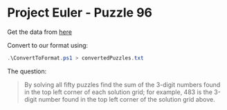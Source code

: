 # Project Euler - Puzzle 96

Get the data from [here](https://projecteuler.net/project/resources/p096_sudoku.txt)

Convert to our format using:

```ps1
.\ConvertToFormat.ps1 > convertedPuzzles.txt
```

The question:

> By solving all fifty puzzles find the sum of the 3-digit numbers found in the top left corner of each solution grid; for example, 483 is the 3-digit number found in the top left corner of the solution grid above.
